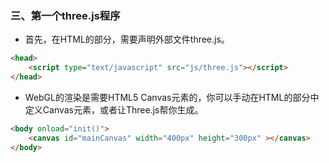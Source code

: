 ### 三、第一个three.js程序

* 首先，在HTML的<head>部分，需要声明外部文件three.js。

```html
<head>
    <script type="text/javascript" src="js/three.js"></script>
</head>
```

* WebGL的渲染是需要HTML5 Canvas元素的，你可以手动在HTML的<body>部分中定义Canvas元素，或者让Three.js帮你生成。

```html
<body onload="init()">
    <canvas id="mainCanvas" width="400px" height="300px" ></canvas>
</body>
```
